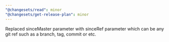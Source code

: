 ```yaml
---
"@changesets/read": minor
"@changesets/get-release-plan": minor
---
```


Replaced sinceMaster parameter with sinceRef parameter which can be any git ref such as a branch, tag, commit or etc.
